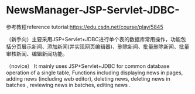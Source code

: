 # NewsManager-JSP-Servlet-JDBC-
参考教程reference tutorial:https://edu.csdn.net/course/play/5845

（新手向）主要采用JSP+Servlet+JDBC进行单个表的数据库常用操作，功能包括分页展示新闻、添加新闻(并实现网页编辑器)、删除新闻、批量删除新闻、批量审核新闻、编辑新闻功能。

（novice） It mainly uses JSP+Servlet+JDBC for common database operation of a single table, Functions including displaying news in pages, adding news (including web editor), deleting news,  deleting news in batches , reviewing news in batches, editing news .
